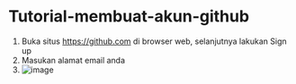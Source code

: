 # Tutorial-membuat-akun-github
1. Buka situs https://github.com di browser web, selanjutnya lakukan Sign up
2. Masukan alamat email anda
3. ![image](https://user-images.githubusercontent.com/80516363/194686192-dc36a22c-3bba-4392-939f-998ae312bce0.png)
